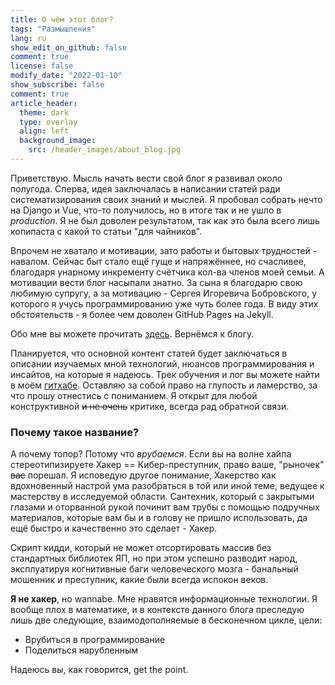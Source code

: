 ```yaml
---
title: О чём этот блог?
tags: "Размышления"
lang: ru
show_edit_on_github: false
comment: true
license: false
modify_date: "2022-01-10"
show_subscribe: false
comment: true
article_header:
  theme: dark
  type: overlay
  align: left
  background_image:
    src: /header_images/about_blog.jpg
---
```


Приветствую. Мысль начать вести свой блог я развивал около полугода. Сперва, идея заключалась в написании статей ради систематизирования своих знаний и мыслей. Я пробовал собрать нечто на Django и Vue, что-то получилось, но в итоге так и не ушло в *production*. Я не был доволен результатом, так как это была всего лишь копипаста с какой то статьи "для чайников". 
<!--more-->

Впрочем не хватало и мотивации, зато работы и бытовых трудностей - навалом. Сейчас быт стало ещё гуще и напряжённее, но счасливее, благодаря унарному инкременту счётчика кол-ва членов моей семьи. А мотивации вести блог насыпали знатно. За сына я благодарю свою любимую супругу, а за мотивацию - Сергея Игоревича Бобровского, у которого я учусь программированию уже чуть более года. В виду этих обстоятельств - я более чем доволен GitHub Pages на Jekyll. 

Обо мне вы можете прочитать [здесь](/about.html). Вернёмся к блогу.

Планируется, что основной контент статей будет заключаться в описании изучаемых мной технологий, нюансов программирования и инсайтов, на которые я надеюсь. Трек обучения и лог вы можете найти в моём [гитхабе](https://github.com/NaNameUz3r/My-Learning-Tracker). Оставляю за собой право на глупость и ламерство, за что прошу отнестись с пониманием. Я открыт для любой конструктивной ~~и не очень~~ критике, всегда рад обратной связи.

### Почему такое название?

А почему топор? Потому что *врубаемся*. Если вы на волне хайпа стереотипизируете Хакер == Кибер-преступник, право ваше, "рыночек" ~~вас~~ порешал. Я исповедую другое понимание, Хакерство как вдохновенный настрой ума разобраться в той или иной теме, ведущее к мастерству в исследуемой области. Сантехник, который с закрытыми глазами и оторванной рукой починит вам трубы с помощью подручных материалов, которые вам бы и в голову не пришло использовать, да ещё быстро и качественно это сделает - Хакер. 

Скрипт кидди, который не может отсортировать массив без стандартных библиотек ЯП, но при этом успешно разводит народ, эксплуатируя когнитивные баги человеческого мозга - банальный мошенник и преступник, какие были всегда испокон веков.

**Я не хакер**, но wannabe. Мне нравятся информационные технологии. Я вообще плох в математике, и в контексте данного блога преследую лишь две следующие, взаимодополняемые в бесконечном цикле, цели:
- Врубиться в программирование 
- Поделиться нарубленным

Надеюсь вы, как говорится, get the point.








